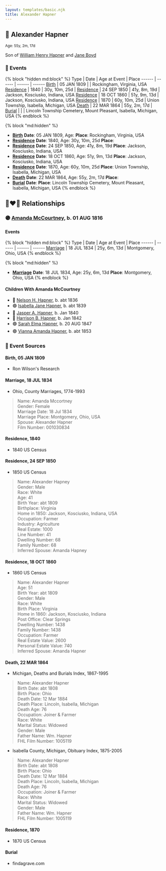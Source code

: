 ```yaml
---
layout: templates/basic.njk
title: Alexander Hapner
---
```

## 🔵 Alexander Hapner
<small>Age: 55y, 2m, 17d</small>

Son of [William Henry Hapner](/people/9/95017783) and [Jane Boyd](/people/5/54740480)

### 📆 Events

{% block "hidden md:block" %}
Type | Date | Age at Event | Place
------ | ------ | ------ | ------
[Birth](#event-event-2) | 05 JAN 1809 |  | Rockingham, Virginia, USA
[Residence](#event-event-0) | 1840 | 30y, 10m, 25d |
[Residence](#event-event-1) | 24 SEP 1850 | 41y, 8m, 19d | Jackson, Kosciusko, Indiana, USA
[Residence](#event-event-2) | 18 OCT 1860 | 51y, 9m, 13d | Jackson, Kosciusko, Indiana, USA
[Residence](#event-event-3) | 1870 | 60y, 10m, 25d | Union Township, Isabella, Michigan, USA
[Death](#event-event-7) | 22 MAR 1864 | 55y, 2m, 17d |
[Burial](#event-event-8) |  |  | Lincoln Township Cemetery, Mount Pleasant, Isabella, Michigan, USA
{% endblock %}

{% block "md:hidden" %}
- **[Birth](#event-event-2)**
**Date**: 05 JAN 1809, Age:
**Place**: Rockingham, Virginia, USA
- **[Residence](#event-event-0)**
**Date**: 1840, Age: 30y, 10m, 25d
**Place**:
- **[Residence](#event-event-1)**
**Date**: 24 SEP 1850, Age: 41y, 8m, 19d
**Place**: Jackson, Kosciusko, Indiana, USA
- **[Residence](#event-event-2)**
**Date**: 18 OCT 1860, Age: 51y, 9m, 13d
**Place**: Jackson, Kosciusko, Indiana, USA
- **[Residence](#event-event-3)**
**Date**: 1870, Age: 60y, 10m, 25d
**Place**: Union Township, Isabella, Michigan, USA
- **[Death](#event-event-7)**
**Date**: 22 MAR 1864, Age: 55y, 2m, 17d
**Place**:
- **[Burial](#event-event-8)**
**Date**:
**Place**: Lincoln Township Cemetery, Mount Pleasant, Isabella, Michigan, USA
{% endblock %}

## 👩‍❤️‍👨 Relationships

### 🟣 [Amanda McCourtney](/people/5/56501802), b. 01 AUG 1816

#### Events

{% block "hidden md:block" %}
Type | Date | Age at Event | Place
------ | ------ | ------ | ------
[Marriage](#event-family-0-event-0) | 18 JUL 1834 | 25y, 6m, 13d | Montgomery, Ohio, USA
{% endblock %}

{% block "md:hidden" %}
- **[Marriage](#event-family-0-event-0)**
**Date**: 18 JUL 1834, Age: 25y, 6m, 13d
**Place**: Montgomery, Ohio, USA
{% endblock %}

#### Children With Amanda McCourtney
* 🔵 [Nelson H. Hapner](/people/3/30042860), b. abt 1836
* 🟣 [Isabella Jane Hapner](/people/7/7784900), b. abt 1839
* 🔵 [Jasper A. Hapner](/people/8/86358624), b. Jan 1840
* 🔵 [Harrison B. Hapner](/people/4/48986000), b. Jan 1842
* 🟣 [Sarah Elma Hapner](/people/2/20173654), b. 20 AUG 1847
* 🟣 [Vianna Amanda Hapner](/people/3/33886681), b. abt 1853
### 📰 Event Sources

#### <a id="event-event-2"></a> Birth, 05 JAN 1809
* Ron Wilson's Research

#### <a id="event-family-0-event-0"></a> Marriage, 18 JUL 1834
* Ohio, County Marriages, 1774-1993
>   
  > Name: Amanda Mccortney  
  > Gender: Female  
  > Marriage Date: 18 Jul 1834  
  > Marriage Place: Montgomery, Ohio, USA  
  > Spouse: Alexander Hapner  
  > Film Number: 001030834

#### <a id="event-event-0"></a> Residence, 1840
* 1840 US Census

#### <a id="event-event-1"></a> Residence, 24 SEP 1850
* 1850 US Census
>   
  > Name: Alexander Hapney  
  > Gender: Male  
  > Race: White  
  > Age: 41  
  > Birth Year: abt 1809  
  > Birthplace: Virginia  
  > Home in 1850: Jackson, Kosciusko, Indiana, USA  
  > Occupation: Farmer  
  > Industry: Agriculture  
  > Real Estate: 1000  
  > Line Number: 41  
  > Dwelling Number: 68  
  > Family Number: 68  
  > Inferred Spouse: Amanda Hapney

#### <a id="event-event-2"></a> Residence, 18 OCT 1860
* 1860 US Census
>   
  > Name: Alexander Hapner  
  > Age: 51  
  > Birth Year: abt 1809  
  > Gender: Male  
  > Race: White  
  > Birth Place: Virginia  
  > Home in 1860: Jackson, Kosciusko, Indiana  
  > Post Office: Clear Springs  
  > Dwelling Number: 1438  
  > Family Number: 1438  
  > Occupation: Farmer  
  > Real Estate Value: 2600  
  > Personal Estate Value: 740  
  > Inferred Spouse: Amanda Hapner

#### <a id="event-event-7"></a> Death, 22 MAR 1864
* Michigan, Deaths and Burials Index, 1867-1995
>   
  > Name: Alexander Hapner  
  > Birth Date: abt 1808  
  > Birth Place: Ohio  
  > Death Date: 12 Mar 1884  
  > Death Place: Lincoln, Isabella, Michigan  
  > Death Age: 76  
  > Occupation: Joiner & Farmer  
  > Race: White  
  > Marital Status: Widowed  
  > Gender: Male  
  > Father Name: Wm. Hapner  
  > FHL Film Number: 1005119
* Isabella County, Michigan, Obituary Index, 1875-2005
>   
  > Name: Alexander Hapner  
  > Birth Date: abt 1808  
  > Birth Place: Ohio  
  > Death Date: 12 Mar 1884  
  > Death Place: Lincoln, Isabella, Michigan  
  > Death Age: 76  
  > Occupation: Joiner & Farmer  
  > Race: White  
  > Marital Status: Widowed  
  > Gender: Male  
  > Father Name: Wm. Hapner  
  > FHL Film Number: 1005119

#### <a id="event-event-3"></a> Residence, 1870
* 1870 US Census
#### <a id="event-event-8"></a> Burial
* findagrave.com
